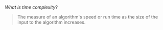 *What is time complexity*?

> The measure of an algorithm's speed or run time as the size of the input to the algorithm increases.